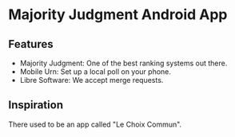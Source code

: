 # Majority Judgment Android App

## Features

- Majority Judgment: One of the best ranking systems out there.
- Mobile Urn: Set up a local poll on your phone.
- Libre Software: We accept merge requests.


## Inspiration

There used to be an app called "Le Choix Commun".
